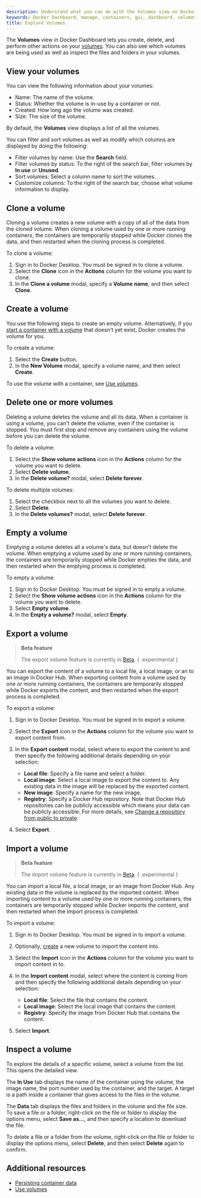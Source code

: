 ```yaml
---
description: Understand what you can do with the Volumes view on Docker Dashboard
keywords: Docker Dashboard, manage, containers, gui, dashboard, volumes, user manual
title: Explore Volumes
---
```


The **Volumes** view in Docker Dashboard lets you create, delete, and perform
other actions on your [volumes](../../storage/volumes.md). You can also see
which volumes are being used as well as inspect the files and folders in your
volumes.

## View your volumes

You can view the following information about your volumes:

- Name: The name of the volume.
- Status: Whether the volume is in-use by a container or not.
- Created: How long ago the volume was created.
- Size: The size of the volume.

By default, the **Volumes** view displays a list of all the volumes.

You can filter and sort volumes as well as modify which columns are displayed by
doing the following:

- Filter volumes by name: Use the **Search** field.
- Filter volumes by status: To the right of the search bar, filter volumes by
  **In use** or **Unused**.
- Sort volumes: Select a column name to sort the volumes.
- Customize columns: To the right of the search bar, choose what volume
  information to display.

## Clone a volume

Cloning a volume creates a new volume with a copy of all of the data from the
cloned volume. When cloning a volume used by one or more running containers, the
containers are temporarily stopped while Docker clones the data, and then
restarted when the cloning process is completed.

To clone a volume:

1. Sign in to Docker Desktop. You must be signed in to clone a volume.
2. Select the **Clone** icon in the **Actions** column for the volume you want
   to clone.
3. In the **Clone a volume** modal, specify a **Volume name**, and then select
   **Clone**.

## Create a volume

You use the following steps to create an empty volume. Alternatively, if you
[start a container with a volume](../../storage/volumes.md#start-a-container-with-a-volume)
that doesn't yet exist, Docker creates the volume for you.

To create a volume:

1. Select the **Create** button.
2. In the **New Volume** modal, specify a volume name, and then select
   **Create**.

To use the volume with a container, see [Use volumes](../../storage/volumes.md#start-a-container-with-a-volume).

## Delete one or more volumes

Deleting a volume deletes the volume and all its data. When a container is using
a volume, you can't delete the volume, even if the container is stopped.
You must first stop and remove any containers
using the volume before you can delete the volume.

To delete a volume:

1. Select the **Show volume actions** icon in the **Actions** column for the
   volume you want to delete.
2. Select **Delete volume**.
3. In the **Delete volume?** modal, select **Delete forever**.

To delete multiple volumes:

1. Select the checkbox next to all the volumes you want to delete.
2. Select **Delete**.
3. In the **Delete volumes?** modal, select **Delete forever**.

## Empty a volume

Emptying a volume deletes all a volume's data, but doesn't delete the volume.
When emptying a volume used by one or more running containers, the containers
are temporarily stopped while Docker empties the data, and then restarted when
the emptying process is completed.

To empty a volume:

1. Sign in to Docker Desktop. You must be signed in to empty a volume.
2. Select the **Show volume actions** icon in the **Actions** column for the
   volume you want to delete.
3. Select **Empty volume**.
4. In the **Empty a volume?** modal, select **Empty**.

## Export a volume

> **Beta feature**
>
> The export volume feature is currently in [Beta](../../release-lifecycle.md/#beta).
{ .experimental }

You can export the content of a volume to a local file, a local image, or an to
an image in Docker Hub. When exporting content from a volume used by one or more
running containers, the containers are temporarily stopped while Docker exports
the content, and then restarted when the export process is completed.

To export a volume:

1. Sign in to Docker Desktop. You must be signed in to export a volume.
2. Select the **Export** icon in the **Actions** column for the
   volume you want to export content from.
3. In the **Export content** modal, select where to export the content to and
   then specify the following additional details depending on your selection:

   - **Local file**: Specify a file name and select a folder.
   - **Local image**: Select a local image to export the content to. Any
    existing data in the image will be replaced by the exported content.
   - **New image**: Specify a name for the new image.
   - **Registry**: Specify a Docker Hub repository. Note that Docker Hub
     repositories can be publicly accessible which means your data can be
     publicly accessible. For more details, see
     [Change a repository from public to private](/docker-hub/repos/#change-a-repository-from-public-to-private).

4. Select **Export**.

## Import a volume

> **Beta feature**
>
> The import volume feature is currently in [Beta](../../release-lifecycle.md/#beta).
{ .experimental }

You can import a local file, a local image, or an image from Docker Hub. Any
existing data in the volume is replaced by the imported content. When importing
content to a volume used by one or more running containers, the containers are
temporarily stopped while Docker imports the content, and then restarted when
the import process is completed.

To import a volume:

1. Sign in to Docker Desktop. You must be signed in to import a volume.
2. Optionally, [create](#create-a-volume) a new volume to import the content
   into.
3. Select the **Import** icon in the **Actions** column for the
   volume you want to import content in to.
4. In the **Import content** modal, select where the content is coming from and
   then specify the following additional details depending on your selection:

   - **Local file**: Select the file that contains the content.
   - **Local image**: Select the local image that contains the content.
   - **Registry**: Specify the image from Docker Hub that contains the content.

5. Select **Import**.

## Inspect a volume

To explore the details of a specific volume, select a volume from the list. This
opens the detailed view.

The **In Use** tab displays the name of the container using the volume, the
image name, the port number used by the container, and the target. A target is a
path inside a container that gives access to the files in the volume.

The **Data** tab displays the files and folders in the volume and the file size.
To save a file or a folder, right-click on the file or folder to display the
options menu, select **Save as...**, and then specify a location to download the
file.

To delete a file or a folder from the volume, right-click on the file or folder
to display the options menu, select **Delete**, and then select **Delete** again
to confirm.

## Additional resources

- [Persisting container data](../../guides/docker-concepts/running-containers/persisting-container-data.md)
- [Use volumes](../../storage/volumes.md)